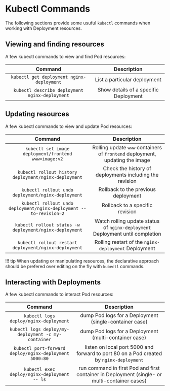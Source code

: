 # Kubectl Commands

The following sections provide some usuful `kubectl` commands when working with Deployment resources.

## Viewing and finding resources

A few kubectl commands to view and find Pod resources:

| Command | Description |
|:-------:|:-----------:|
| `kubectl get deployment nginx-deployment` | List a particular deployment |
| `kubectl describe deployment nginx-deployment` | Show details of a specific Deployment |


## Updating resources

A few kubectl commands to view and update Pod resources:

| Command | Description |
|:-------:|:-----------:|
| `kubectl set image deployment/frontend www=image:v2` | Rolling update `www` containers of `frontend` deployment, updating the image |
| `kubectl rollout history deployment/nginx-deployment` | Check the history of deployments including the revision |
| `kubectl rollout undo deployment/nginx-deployment` | Rollback to the previous deployment |
| `kubectl rollout undo deployment/nginx-deployment --to-revision=2` | Rollback to a specific revision |
| `kubectl rollout status -w deployment/nginx-deployment` | Watch rolling update status of `nginx-deployment` Deployment until completion |
| `kubectl rollout restart deployment/nginx-deployment` | Rolling restart of the `nginx-deployment` Deployment |


!!! tip
    When updating or manipulating resources, the declarative approach should be prefered over editing on the fly with `kubectl` commands.


## Interacting with Deployments

A few kubectl commands to interact Pod resources:

| Command | Description |
|:-------:|:-----------:|
| `kubectl logs deploy/nginx-deployment` | dump Pod logs for a Deployment (single-container case) |
| `kubectl logs deploy/my-deployment -c my-container` | dump Pod logs for a Deployment (multi-container case) |
| `kubectl port-forward deploy/nginx-deployment 5000:80` | listen on local port 5000 and forward to port 80 on a Pod created by `nginx-deployment` |
| `kubectl exec deploy/nginx-deployment -- ls` | run command in first Pod and first container in Deployment (single- or multi-container cases) |
